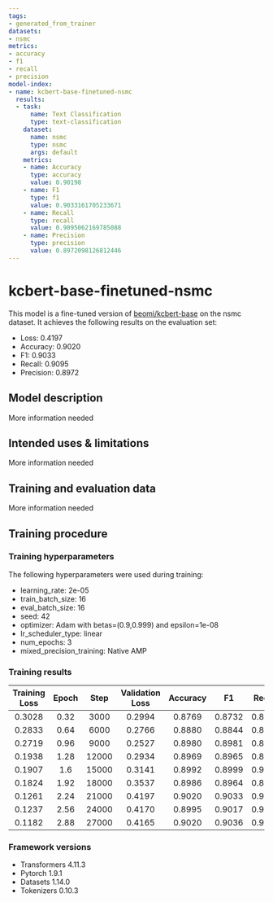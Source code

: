 ```yaml
---
tags:
- generated_from_trainer
datasets:
- nsmc
metrics:
- accuracy
- f1
- recall
- precision
model-index:
- name: kcbert-base-finetuned-nsmc
  results:
  - task:
      name: Text Classification
      type: text-classification
    dataset:
      name: nsmc
      type: nsmc
      args: default
    metrics:
    - name: Accuracy
      type: accuracy
      value: 0.90198
    - name: F1
      type: f1
      value: 0.9033161705233671
    - name: Recall
      type: recall
      value: 0.9095062169785088
    - name: Precision
      type: precision
      value: 0.8972098126812446
---
```


<!-- This model card has been generated automatically according to the information the Trainer had access to. You
should probably proofread and complete it, then remove this comment. -->

# kcbert-base-finetuned-nsmc

This model is a fine-tuned version of [beomi/kcbert-base](https://huggingface.co/beomi/kcbert-base) on the nsmc dataset.
It achieves the following results on the evaluation set:
- Loss: 0.4197
- Accuracy: 0.9020
- F1: 0.9033
- Recall: 0.9095
- Precision: 0.8972

## Model description

More information needed

## Intended uses & limitations

More information needed

## Training and evaluation data

More information needed

## Training procedure

### Training hyperparameters

The following hyperparameters were used during training:
- learning_rate: 2e-05
- train_batch_size: 16
- eval_batch_size: 16
- seed: 42
- optimizer: Adam with betas=(0.9,0.999) and epsilon=1e-08
- lr_scheduler_type: linear
- num_epochs: 3
- mixed_precision_training: Native AMP

### Training results

| Training Loss | Epoch | Step  | Validation Loss | Accuracy | F1     | Recall | Precision |
|:-------------:|:-----:|:-----:|:---------------:|:--------:|:------:|:------:|:---------:|
| 0.3028        | 0.32  | 3000  | 0.2994          | 0.8769   | 0.8732 | 0.8422 | 0.9066    |
| 0.2833        | 0.64  | 6000  | 0.2766          | 0.8880   | 0.8844 | 0.8512 | 0.9203    |
| 0.2719        | 0.96  | 9000  | 0.2527          | 0.8980   | 0.8981 | 0.8933 | 0.9030    |
| 0.1938        | 1.28  | 12000 | 0.2934          | 0.8969   | 0.8965 | 0.8869 | 0.9062    |
| 0.1907        | 1.6   | 15000 | 0.3141          | 0.8992   | 0.8999 | 0.9003 | 0.8996    |
| 0.1824        | 1.92  | 18000 | 0.3537          | 0.8986   | 0.8964 | 0.8711 | 0.9232    |
| 0.1261        | 2.24  | 21000 | 0.4197          | 0.9020   | 0.9033 | 0.9095 | 0.8972    |
| 0.1237        | 2.56  | 24000 | 0.4170          | 0.8995   | 0.9017 | 0.9156 | 0.8882    |
| 0.1182        | 2.88  | 27000 | 0.4165          | 0.9020   | 0.9036 | 0.9130 | 0.8945    |


### Framework versions

- Transformers 4.11.3
- Pytorch 1.9.1
- Datasets 1.14.0
- Tokenizers 0.10.3
